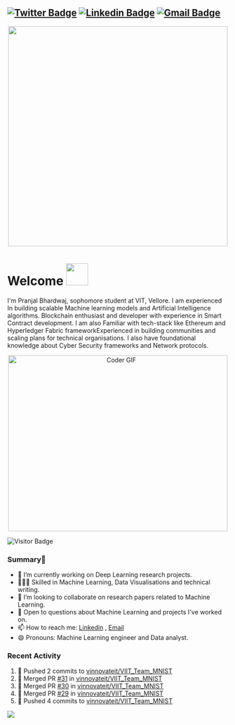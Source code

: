 [![Twitter Badge](https://img.shields.io/badge/-@AwkPranjal-1ca0f1?style=flat-square&labelColor=1ca0f1&logo=twitter&logoColor=white&link=https://twitter.com/PranjalBhard)](https://twitter.com/AwkPranjal) [![Linkedin Badge](https://img.shields.io/badge/-pranjalbhardwaj-blue?style=flat-square&logo=Linkedin&logoColor=white&link=https://www.linkedin.com/in/pranjal-bhardwaj-a85263188/)](https://www.linkedin.com/in/pranjal-bhardwaj-a85263188/)
[![Gmail Badge](https://img.shields.io/badge/-pranjal27bhardwaj@gmail.com-c14438?style=flat-square&logo=Gmail&logoColor=white&link=mailto:pranjal27bhardwaj@gmail.com)](mailto:pranjal27bhardwaj@gmail.com)
---
<p  align="center"><img height="500" src = "https://github.com/Bhard27/Bhard27/blob/master/mee.gif"></p>

# Welcome <img src="https://media.giphy.com/media/mGcNjsfWAjY5AEZNw6/giphy.gif" width="50">
I'm Pranjal Bhardwaj, sophomore student at VIT, Vellore. I am experienced In building scalable Machine learning models and Artificial Intelligence algorithms. Blockchain enthusiast and developer with experience in Smart Contract development. I am also Familiar with tech-stack like Ethereum and Hyperledger Fabric frameworkExperienced in building communities and scaling plans for technical organisations. I also have foundational knowledge about Cyber Security frameworks and Network protocols.

<p  align="center"><img src="https://media.giphy.com/media/SWoSkN6DxTszqIKEqv/giphy.gif" alt="Coder GIF" width="500" height="400">

![Visitor Badge](https://visitor-badge.laobi.icu/badge?page_id=Bhard27.Bhard27)

### Summary👋
- 🔭 I’m currently working on Deep Learning research projects.
- 👨🏼‍💻 Skilled in Machine Learning, Data Visualisations and technical writing.
- 👯 I’m looking to collaborate on research papers related to Machine Learning.
- 💬 Open to questions about Machine Learning and projects I've worked on.
- 📫 How to reach me: [Linkedin](https://www.linkedin.com/in/pranjal-bhardwaj-a85263188/) , [Email](mailto:pranjal27bhardwaj@gmail.com)
- 😄 Pronouns: Machine Learning engineer and Data analyst.
### Recent Activity
<!--START_SECTION:activity-->
1. 🚀 Pushed 2 commits to [vinnovateit/VIIT_Team_MNIST](https://github.com/vinnovateit/VIIT_Team_MNIST)
2. 🎉 Merged PR [#31](https://github.com/vinnovateit/VIIT_Team_MNIST/pull/31) in [vinnovateit/VIIT_Team_MNIST](https://github.com/vinnovateit/VIIT_Team_MNIST)
3. 🎉 Merged PR [#30](https://github.com/vinnovateit/VIIT_Team_MNIST/pull/30) in [vinnovateit/VIIT_Team_MNIST](https://github.com/vinnovateit/VIIT_Team_MNIST)
4. 🎉 Merged PR [#29](https://github.com/vinnovateit/VIIT_Team_MNIST/pull/29) in [vinnovateit/VIIT_Team_MNIST](https://github.com/vinnovateit/VIIT_Team_MNIST)
5. 🚀 Pushed 4 commits to [vinnovateit/VIIT_Team_MNIST](https://github.com/vinnovateit/VIIT_Team_MNIST)
<!--END_SECTION:activity-->

![](https://github-profile-trophy.vercel.app/?username=Bhard27)

